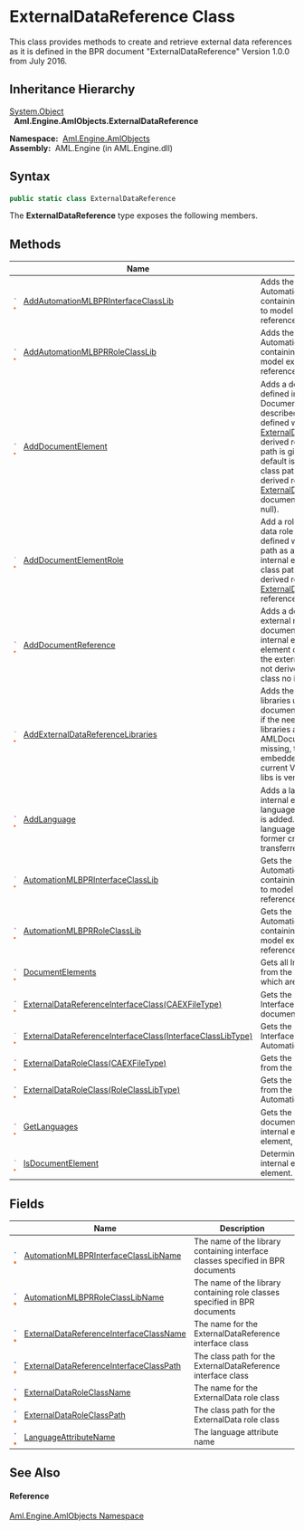 ExternalDataReference Class
===========================
This class provides methods to create and retrieve external data references as it is defined in the BPR document "ExternalDataReference" Version 1.0.0 from July 2016.


Inheritance Hierarchy
---------------------
[System.Object][1]  
  **Aml.Engine.AmlObjects.ExternalDataReference**  

  **Namespace:**  [Aml.Engine.AmlObjects][2]  
  **Assembly:**  AML.Engine (in AML.Engine.dll)

Syntax
------

```csharp
public static class ExternalDataReference
```

The **ExternalDataReference** type exposes the following members.


Methods
-------

                                 | Name                                                             | Description                                                                                                                                                                                                                                                                                                                                                                                                                                          
-------------------------------- | ---------------------------------------------------------------- | ---------------------------------------------------------------------------------------------------------------------------------------------------------------------------------------------------------------------------------------------------------------------------------------------------------------------------------------------------------------------------------------------------------------------------------------------------- 
![Public method]![Static member] | [AddAutomationMLBPRInterfaceClassLib][3]                         | Adds the AutomationMLBPRInterfaceClassLib containing all interface classes used to model external document references to the AMLDocument.                                                                                                                                                                                                                                                                                                            
![Public method]![Static member] | [AddAutomationMLBPRRoleClassLib][4]                              | Adds the AutomationMLBPRRoleClassLib containing all role classes used to model external document references to the AMLDocument.                                                                                                                                                                                                                                                                                                                      
![Public method]![Static member] | [AddDocumentElement][5]                                          | Adds a document element to the defined internalElement. A Document Element is semantically described with an attached role defined with the base role class [ExternalDataRoleClassPath][6] or a derived role class. If no role class path is given as a parameter the default is used. If the specified role class path can not be identified as a derived role from the [ExternalDataRoleClassPath][6] no document element is added (returns null). 
![Public method]![Static member] | [AddDocumentElementRole][7]                                      | Add a role reference to a external data role class or derived role class defined with the given role class path as a supported role class to the internal element. If the specified role class path can not be identified as a derived role from the [ExternalDataRoleClassPath][6] no role reference is added (returns false).                                                                                                                      
![Public method]![Static member] | [AddDocumentReference][8]                                        | Adds a document with the specified external reference interface to the document element. If the given internal element is not a document element or the defined class path to the external reference interface is not derived from the standard base class no interface is added.                                                                                                                                                                    
![Public method]![Static member] | [AddExternalDataReferenceLibraries][9]                           | Adds the external data reference libraries used to model external document references. It is checked, if the needed role- and interface libraries are contained in the AMLDocument. If this libs are missing, they are imported from an embedded resource stream. The current Version of the embedded libs is version 1.0.0.                                                                                                                         
![Public method]![Static member] | [AddLanguage][10]                                                | Adds a language attribute to the internal element. If this is the first language attribute, a simple attribute is added. If this is not the first, a language attribute list is used. A former created simple attribute is transferred to a list item.                                                                                                                                                                                               
![Public method]![Static member] | [AutomationMLBPRInterfaceClassLib][11]                           | Gets the AutomationMLBPRInterfaceClassLib containing all interface classes used to model external document references to the AMLDocument.                                                                                                                                                                                                                                                                                                            
![Public method]![Static member] | [AutomationMLBPRRoleClassLib][12]                                | Gets the AutomationMLBPRRoleClassLib containing all role classes used to model external document references to the AMLDocument.                                                                                                                                                                                                                                                                                                                      
![Public method]![Static member] | [DocumentElements][13]                                           | Gets all Internal Element Children from the specified internal element which are document elements.                                                                                                                                                                                                                                                                                                                                                  
![Public method]![Static member] | [ExternalDataReferenceInterfaceClass(CAEXFileType)][14]          | Gets the 'ExternalDataReference' InterfaceClass from the AML document.                                                                                                                                                                                                                                                                                                                                                                               
![Public method]![Static member] | [ExternalDataReferenceInterfaceClass(InterfaceClassLibType)][15] | Gets the ExternalDataReference InterfaceClass from the AutomationMLBPRInterfaceClassLib.                                                                                                                                                                                                                                                                                                                                                             
![Public method]![Static member] | [ExternalDataRoleClass(CAEXFileType)][16]                        | Gets the ExternalData RoleClass from the AML document.                                                                                                                                                                                                                                                                                                                                                                                               
![Public method]![Static member] | [ExternalDataRoleClass(RoleClassLibType)][17]                    | Gets the 'ExternalData' RoleClass from the AutomationMLBPRRoleClassLib.                                                                                                                                                                                                                                                                                                                                                                              
![Public method]![Static member] | [GetLanguages][18]                                               | Gets the languages, defined for the document element. If the given internal element is not a document element, the collection is empty.                                                                                                                                                                                                                                                                                                              
![Public method]![Static member] | [IsDocumentElement][19]                                          | Determines whether the specified internal element is a document element.                                                                                                                                                                                                                                                                                                                                                                             


Fields
------

                                | Name                                          | Description                                                                     
------------------------------- | --------------------------------------------- | ------------------------------------------------------------------------------- 
![Public field]![Static member] | [AutomationMLBPRInterfaceClassLibName][20]    | The name of the library containing interface classes specified in BPR documents 
![Public field]![Static member] | [AutomationMLBPRRoleClassLibName][21]         | The name of the library containing role classes specified in BPR documents      
![Public field]![Static member] | [ExternalDataReferenceInterfaceClassName][22] | The name for the ExternalDataReference interface class                          
![Public field]![Static member] | [ExternalDataReferenceInterfaceClassPath][23] | The class path for the ExternalDataReference interface class                    
![Public field]![Static member] | [ExternalDataRoleClassName][24]               | The name for the ExternalData role class                                        
![Public field]![Static member] | [ExternalDataRoleClassPath][6]                | The class path for the ExternalData role class                                  
![Public field]![Static member] | [LanguageAttributeName][25]                   | The language attribute name                                                     


See Also
--------

#### Reference
[Aml.Engine.AmlObjects Namespace][2]  

[1]: https://docs.microsoft.com/dotnet/api/system.object
[2]: ../README.md
[3]: AddAutomationMLBPRInterfaceClassLib.md
[4]: AddAutomationMLBPRRoleClassLib.md
[5]: AddDocumentElement.md
[6]: ExternalDataRoleClassPath.md
[7]: AddDocumentElementRole.md
[8]: AddDocumentReference.md
[9]: AddExternalDataReferenceLibraries.md
[10]: AddLanguage.md
[11]: AutomationMLBPRInterfaceClassLib.md
[12]: AutomationMLBPRRoleClassLib.md
[13]: DocumentElements.md
[14]: ExternalDataReferenceInterfaceClass.md
[15]: ExternalDataReferenceInterfaceClass_1.md
[16]: ExternalDataRoleClass.md
[17]: ExternalDataRoleClass_1.md
[18]: GetLanguages.md
[19]: IsDocumentElement.md
[20]: AutomationMLBPRInterfaceClassLibName.md
[21]: AutomationMLBPRRoleClassLibName.md
[22]: ExternalDataReferenceInterfaceClassName.md
[23]: ExternalDataReferenceInterfaceClassPath.md
[24]: ExternalDataRoleClassName.md
[25]: LanguageAttributeName.md
[26]: https://www.automationml.org
[27]: ../../icons/logoShade.png
[Public method]: ../../icons/pubmethod.gif "Public method"
[Static member]: ../../icons/static.gif "Static member"
[Public field]: ../../icons/pubfield.gif "Public field"